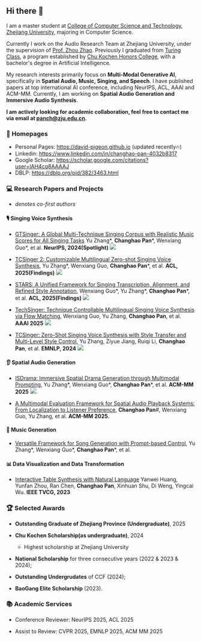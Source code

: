 ## Hi there 👋

I am a master student at [College of Computer Science and Technology](http://www.en.cs.zju.edu.cn/), [Zhejiang University](https://www.zju.edu.cn/english/), majoring in Computer Science.

Currently I work on the Audio Research Team at Zhejiang University, under the supervision of [Prof. Zhou Zhao](https://person.zju.edu.cn/zhaozhou). Previously I graduated from [Turing Class](http://www.en.cs.zju.edu.cn/turing_honors_class/list.htm), a program established by [Chu Kochen Honors College](ckc.zju.edu.cn), with a bachelor's degree in Artificial Intelligence.

My research interests primarily focus on **Multi-Modal Generative AI**, specifically in **Spatial Audio, Music, Singing, and Speech**. I have published papers at top international AI conference, including NeurIPS, ACL, AAAI and ACM-MM. Currently, I am working on **Spatial Audio Generation and Immersive Audio Synthesis**.

**I am actively looking for academic collaboration, feel free to contact me via email at [panch@zju.edu.cn](panch@zju.edu.cn).**

### 📎 Homepages
- Personal Pages: https://david-pigeon.github.io (updated recently🔥)
- Linkedin: https://www.linkedin.com/in/changhao-pan-4032b8317
- Google Scholar: https://scholar.google.com/citations?user=lAH4cq8AAAAJ
- DBLP: https://dblp.org/pid/382/3463.html

### 💻 Research Papers and Projects

* *denotes co-first authors*

#### 🎙️ Singing Voice Synthesis

- [GTSinger: A Global Multi-Technique Singing Corpus with Realistic Music Scores for All Singing Tasks](https://papers.nips.cc/paper_files/paper/2024/hash/023d2c1a17cf35b11a0cbb43a0677c91-Abstract-Datasets_and_Benchmarks_Track.html) Yu Zhang*, **Changhao Pan***, Wenxiang Guo*, et al. **NeurIPS, 2024(Spotlight)** [![](https://img.shields.io/github/stars/GTSinger/GTSinger?style=social&label=Project+Stars)](https://github.com/GTSinger/GTSinger)

- [TCSinger 2: Customizable Multilingual Zero-shot Singing Voice Synthesis](https://arxiv.org/abs/2505.14910), Yu Zhang*, Wenxiang Guo, **Changhao Pan***, et al. **ACL, 2025(Findings)** [![](https://img.shields.io/github/stars/AaronZ345/TCSinger2?style=social&label=TCSinger2+Stars)](https://github.com/AaronZ345/TCSinger2) 

- [STARS: A Unified Framework for Singing Transcription, Alignment, and Refined Style Annotation](), Wenxiang Guo*, Yu Zhang*, **Changhao Pan***, et al. **ACL, 2025(Findings)** [![](https://img.shields.io/github/stars/gwx314/STARS?style=social&label=STARS+Stars)](https://github.com/gwx314/STARS) 

- [TechSinger: Technique Controllable Multilingual Singing Voice Synthesis via Flow Matching](https://ojs.aaai.org/index.php/AAAI/article/view/34571), Wenxiang Guo, Yu Zhang, **Changhao Pan**, et al. **AAAI 2025** [![](https://img.shields.io/github/stars/gwx314/TechSinger?style=social&label=TechSinger+Stars)](https://github.com/gwx314/TechSinger)

- [TCSinger: Zero-Shot Singing Voice Synthesis with Style Transfer and Multi-Level Style Control](https://aclanthology.org/2024.emnlp-main.117/), Yu Zhang, Ziyue Jiang, Ruiqi Li, **Changhao Pan**, et al. **EMNLP, 2024** [![](https://img.shields.io/github/stars/AaronZ345/TCSinger?style=social&label=TCSinger+Stars)](https://github.com/AaronZ345/TCSinger)

#### 👂 Spatial Audio Generation

-  [ISDrama: Immersive Spatial Drama Generation through Multimodal Prompting](https://arxiv.org/abs/2504.20630), Yu Zhang*, Wenxiang Guo*, **Changhao Pan***, et al. **ACM-MM 2025** [![](https://img.shields.io/github/stars/AaronZ345/ISDrama?style=social&label=Project+Stars)](https://github.com/AaronZ345/ISDrama)

- [A Multimodal Evaluation Framework for Spatial Audio Playback Systems: From Localization to Listener Preference](), **Changhao Pan**#, Wenxiang Guo, Yu Zhang, et al. **ACM-MM 2025**.

#### 🎼 Music Generation

- [Versatile Framework for Song Generation with Prompt-based Control](https://arxiv.org/abs/2504.19062), Yu Zhang*, Wenxiang Guo*, **Changhao Pan***, et al.


#### 📊 Data Visualization and Data Transformation

- [Interactive Table Synthesis with Natural Language](https://ieeexplore.ieee.org/document/10304286) Yanwei Huang, Yunfan Zhou, Ran Chen, **Changhao Pan**, Xinhuan Shu, Di Weng, Yingcai Wu. **IEEE TVCG, 2023**

### 🏆 Selected Awards

- **Outstanding Graduate of Zhejiang Province (Undergraduate)**, 2025

- **Chu Kochen Scholarship(as undergraduate)**, 2024
  - Highest scholarship at Zhejiang University

- **National Scholarship** for three consecutive years (2022 & 2023 & 2024);

- **Outstanding Undergrudates** of CCF (2024);

- **BaoGang Elite Scholarship** (2023).

### 📚 Academic Services

- Conference Reviewer: NeurIPS 2025, ACL 2025

- Assist to Review: CVPR 2025, EMNLP 2025, ACM MM 2025


